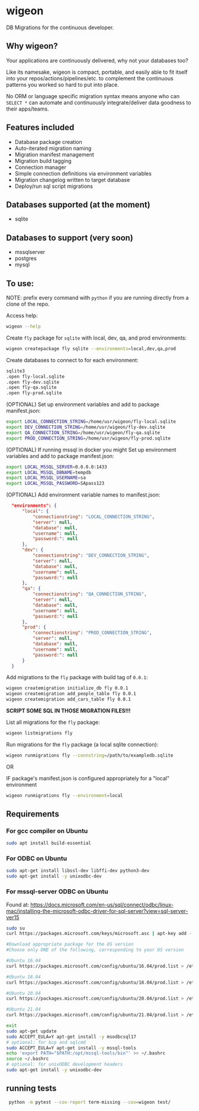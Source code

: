 # wigeon
DB Migrations for the continuous developer.

## Why wigeon?
Your applications are continuously delivered, why not your databases too?

Like its namesake, wigeon is compact, portable, and easily able to fit itself into your
repos/actions/pipelines/etc. to complement the continuous patterns you worked so hard
to put into place.

No ORM or language specific migration syntax means anyone who can `SELECT *` can automate
and continuously integrate/deliver data goodness to their apps/teams.

## Features included
- Database package creation
- Auto-iterated migration naming
- Migration manifest management
- Migration build tagging
- Connection manager
- Simple connection definitions via environment variables
- Migration changelog written to target database
- Deploy/run sql script migrations

## Databases supported (at the moment)
- sqlite
## Databases to support (very soon)
- mssqlserver
- postgres
- mysql

## To use:
NOTE: prefix every command with `python` if you are running directly from a clone of the repo.

Access help:
```bash
wigeon --help
```

Create `fly` package for `sqlite` with local, dev, qa, and prod environments:
```bash
wigeon createpackage fly sqlite --environments=local,dev,qa,prod
```

Create databases to connect to for each environment:
```bash
sqlite3
.open fly-local.sqlite
.open fly-dev.sqlite
.open fly-qa.sqlite
.open fly-prod.sqlite
```

(OPTIONAL) Set up environment variables and add to package manifest.json:
```bash
export LOCAL_CONNECTION_STRING=/home/usr/wigeon/fly-local.sqlite
export DEV_CONNECTION_STRING=/home/usr/wigeon/fly-dev.sqlite
export QA_CONNECTION_STRING=/home/usr/wigeon/fly-qa.sqlite
export PROD_CONNECTION_STRING=/home/usr/wigeon/fly-prod.sqlite
```

(OPTIONAL) If running mssql in docker you might Set up environment variables and
add to package manifest.json:
```bash
export LOCAL_MSSQL_SERVER=0.0.0.0:1433
export LOCAL_MSSQL_DBNAME=tempdb
export LOCAL_MSSQL_USERNAME=sa
export LOCAL_MSSQL_PASSWORD=SApass123
```


(OPTIONAL) Add environment variable names to manifest.json:
```json
  "environments": {
      "local": {
          "connectionstring": "LOCAL_CONNECTION_STRING",
          "server": null,
          "database": null,
          "username": null,
          "password:": null
      },
      "dev": {
          "connectionstring": "DEV_CONNECTION_STRING",
          "server": null,
          "database": null,
          "username": null,
          "password:": null
      },
      "qa": {
          "connectionstring": "QA_CONNECTION_STRING",
          "server": null,
          "database": null,
          "username": null,
          "password:": null
      },
      "prod": {
          "connectionstring": "PROD_CONNECTION_STRING",
          "server": null,
          "database": null,
          "username": null,
          "password:": null
      }
  }
```

Add migrations to the `fly` package with build tag of `0.0.1`:
```bash
wigeon createmigration initialize_db fly 0.0.1
wigeon createmigration add_people_table fly 0.0.1
wigeon createmigration add_cars_table fly 0.0.1
```

**SCRIPT SOME SQL IN THOSE MIGRATION FILES!!!**

List all migrations for the `fly` package:
```bash
wigeon listmigrations fly
```

Run migrations for the `fly` package (a local sqlite connection):
```bash
wigeon runmigrations fly --connstring=/path/to/exampledb.sqlite
```

OR

IF package's manifest.json is configured appropriately for a "local" environment
```bash
wigeon runmigrations fly --environment=local
```


## Requirements

### For gcc compiler on Ubuntu
```bash
sudo apt install build-essential
```
### For ODBC on Ubuntu
```bash
sudo apt-get install libssl-dev libffi-dev python3-dev
sudo apt-get install -y unixodbc-dev
```

### For mssql-server ODBC on Ubuntu
Found at:
https://docs.microsoft.com/en-us/sql/connect/odbc/linux-mac/installing-the-microsoft-odbc-driver-for-sql-server?view=sql-server-ver15

```bash
sudo su
curl https://packages.microsoft.com/keys/microsoft.asc | apt-key add -

#Download appropriate package for the OS version
#Choose only ONE of the following, corresponding to your OS version

#Ubuntu 16.04
curl https://packages.microsoft.com/config/ubuntu/16.04/prod.list > /etc/apt/sources.list.d/mssql-release.list

#Ubuntu 18.04
curl https://packages.microsoft.com/config/ubuntu/18.04/prod.list > /etc/apt/sources.list.d/mssql-release.list

#Ubuntu 20.04
curl https://packages.microsoft.com/config/ubuntu/20.04/prod.list > /etc/apt/sources.list.d/mssql-release.list

#Ubuntu 21.04
curl https://packages.microsoft.com/config/ubuntu/21.04/prod.list > /etc/apt/sources.list.d/mssql-release.list

exit
sudo apt-get update
sudo ACCEPT_EULA=Y apt-get install -y msodbcsql17
# optional: for bcp and sqlcmd
sudo ACCEPT_EULA=Y apt-get install -y mssql-tools
echo 'export PATH="$PATH:/opt/mssql-tools/bin"' >> ~/.bashrc
source ~/.bashrc
# optional: for unixODBC development headers
sudo apt-get install -y unixodbc-dev
```

## running tests
```bash
 python -m pytest --cov-report term-missing --cov=wigeon test/
 ```